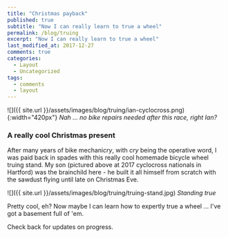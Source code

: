 ```yaml
---
title: "Christmas payback"
published: true
subtitle: "Now I can really learn to true a wheel"
permalink: /blog/truing
excerpt: "Now I can really learn to true a wheel"
last_modified_at: 2017-12-27
comments: true
categories:
  - Layout
  - Uncategorized
tags:
  - comments
  - layout
---
```


![]({{ site.url }}/assets/images/blog/truing/ian-cyclocross.png){:width="420px"}
*Nah ... no bike repairs needed after this race, right Ian?*

### A really cool Christmas present


After many years of bike mechani*cry*, with *cry* being the operative word,
I was paid back in spades with this really cool homemade bicycle wheel truing stand. My son (pictured above
at 2017 cyclocross nationals in Hartford) was the brainchild here - he built it all himself
from scratch with the sawdust flying until late on Christmas Eve.

![]({{ site.url }}/assets/images/blog/truing/truing-stand.jpg)
*Standing true*

Pretty cool, eh? Now maybe I can learn how to expertly true a wheel ... I've got a basement full of 'em.

Check back for updates on progress.
